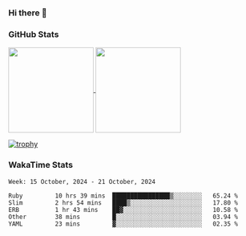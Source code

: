 ### Hi there 👋

### GitHub Stats

<a href="https://github.com/anuraghazra/github-readme-stats">
  <img align="center" height="170px" src="https://github-readme-stats.vercel.app/api/top-langs/?username=tksfjt1024&layout=compact&count_private=true&show_icons=true&show_icons=true&theme=graywhite" />
</a>
<a href="https://github.com/anuraghazra/github-readme-stats">
  <img align="center" height="170px" src="https://github-readme-stats.vercel.app/api?username=tksfjt1024&count_private=true&show_icons=true&show_icons=true&theme=graywhite" />
</a>

[![trophy](https://github-profile-trophy.vercel.app/?username=tksfjt1024)](https://github.com/ryo-ma/github-profile-trophy)

### WakaTime Stats

<!--START_SECTION:waka-->
```text
Week: 15 October, 2024 - 21 October, 2024

Ruby         10 hrs 39 mins  ████████████████▒░░░░░░░░   65.24 % 
Slim         2 hrs 54 mins   ████▒░░░░░░░░░░░░░░░░░░░░   17.80 % 
ERB          1 hr 43 mins    ██▓░░░░░░░░░░░░░░░░░░░░░░   10.58 % 
Other        38 mins         █░░░░░░░░░░░░░░░░░░░░░░░░   03.94 % 
YAML         23 mins         ▓░░░░░░░░░░░░░░░░░░░░░░░░   02.35 % 
```
<!--END_SECTION:waka-->
